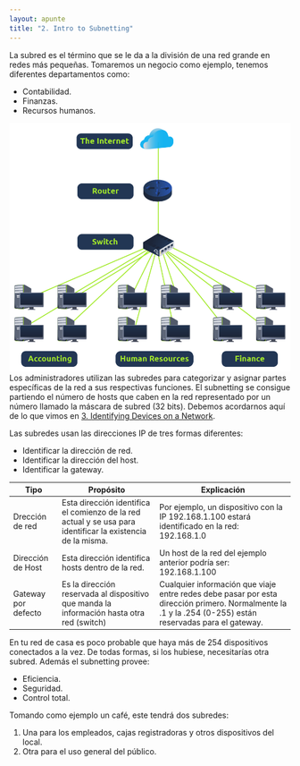 ```yaml
---
layout: apunte
title: "2. Intro to Subnetting"
---
```


La subred es el término que se le da a la división de una red grande en redes más pequeñas. 
Tomaremos un negocio como ejemplo, tenemos diferentes departamentos como:
- Contabilidad.
- Finanzas.
- Recursos humanos.

![](/apuntes/img/002.png)
Los administradores utilizan las subredes para categorizar y asignar partes específicas de la red a sus respectivas funciones. 
El subnetting se consigue partiendo el número de hosts que caben en la red representado por un número llamado la máscara de subred (32 bits). Debemos acordarnos aquí de lo que vimos en [3. Identifying Devices on a Network](/apuntes/thm/1-pre-security/2-network-fundamentals/1-what-is-networking/3-identifying-devices-on-a-network/). 

Las subredes usan las direcciones IP de tres formas diferentes:

- Identificar la dirección de red.
- Identificar la dirección del host.
- Identificar la gateway.

| **Tipo**            | **Propósito**                                                                                               | **Explicación**                                                                                                                                          |
| ------------------- | ----------------------------------------------------------------------------------------------------------- | -------------------------------------------------------------------------------------------------------------------------------------------------------- |
| Drección de red     | Esta dirección identifica el comienzo de la red actual y se usa para identificar la existencia de la misma. | Por ejemplo, un dispositivo con la IP 192.168.1.100 estará identificado en la red: 192.168.1.0                                                           |
| Dirección de Host   | Esta dirección identifica hosts dentro de la red.                                                           | Un host de la red del ejemplo anterior podría ser: 192.168.1.100                                                                                         |
| Gateway por defecto | Es la dirección reservada al dispositivo que manda la información hasta otra red (switch)                   | Cualquier información que viaje entre redes debe pasar por esta dirección primero. Normalmente la .1 y la .254 (0-255) están reservadas para el gateway. |

En tu red de casa es poco probable que haya más de 254 dispositivos conectados a la vez. De todas formas, si los hubiese, necesitarías otra subred.
Además el subnetting provee:

- Eficiencia.
- Seguridad.
- Control total.

Tomando como ejemplo un café, este tendrá dos subredes:

1. Una para los empleados, cajas registradoras y otros dispositivos del local.
2. Otra para el uso general del público.
